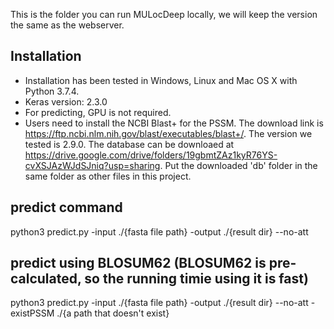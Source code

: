 This is the folder you can run MULocDeep locally, we will keep the version the same as the webserver.
## Installation
  - Installation has been tested in Windows, Linux and Mac OS X with Python 3.7.4. 
  - Keras version: 2.3.0
  - For predicting, GPU is not required. 
  - Users need to install the NCBI Blast+ for the PSSM. The download link is https://ftp.ncbi.nlm.nih.gov/blast/executables/blast+/. The version we tested is 2.9.0. The database can be downloaed at https://drive.google.com/drive/folders/19gbmtZAz1kyR76YS-cvXSJAzWJdSJniq?usp=sharing. Put the downloaded 'db' folder in the same folder as other files in this project.
## predict command
python3 predict.py -input ./{fasta file path} -output ./{result dir} --no-att
## predict using BLOSUM62 (BLOSUM62 is pre-calculated, so the running timie using it is fast)
python3 predict.py -input ./{fasta file path} -output ./{result dir} --no-att -existPSSM ./{a path that doesn't exist}
